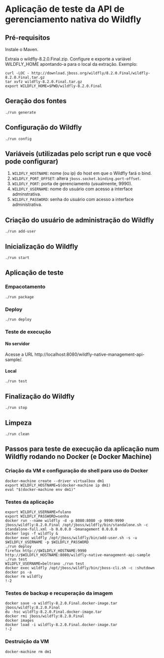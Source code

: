 # Aplicação de teste da API de gerenciamento nativa do Wildfly

## Pré-requisitos
Instale o Maven.

Extraia o wildfly-8.2.0.Final.zip. Configure e exporte a variável WILDFLY_HOME apontando-a para o local da extração. Exemplo:

```
curl -LOC - http://download.jboss.org/wildfly/8.2.0.Final/wildfly-8.2.0.Final.tar.gz
tar xvfz wildfly-8.2.0.Final.tar.gz
export WILDFLY_HOME=$PWD/wildfly-8.2.0.Final
```

## Geração dos fontes

```
./run generate
```

## Configuração do Wildfly

```
./run config
```

## Variáveis (utilizadas pelo script run e que você pode configurar)

1. ``WILDFLY_HOSTNAME``: nome (ou ip) do host em que o Wildfly fará o bind.
1. ``WILDFLY_PORT_OFFSET``: altera ``jboss.socket.binding.port-offset``.
1. ``WILDFLY_PORT``: porta de gerenciamento (usualmente, 9990).
1. ``WILDFLY_USERNAME``: nome do usuário com acesso a interface adminstrativa.
1. ``WILDFLY_PASSWORD``: senha do usuário com acesso a interface administrativa.

## Criação do usuário de administração do Wildfly

```
./run add-user
```

## Inicialização do Wildfly 

```
./run start
```

## Aplicação de teste

### Empacotamento

```
./run package
```

### Deploy

```
./run deploy
```

### Teste de execução

#### No servidor

Acesse a URL http://localhost:8080/wildfly-native-management-api-sample/.

#### Local

```
./run test
```

## Finalização do Wildfly

```
./run stop
```

## Limpeza

```
./run clean
```

## Passos para teste de execução da aplicação num Wildfly rodando no Docker (e Docker Machine)

### Criação da VM e configuração do shell para uso do Docker

```
docker-machine create --driver virtualbox dm1
export WILDFLY_HOSTNAME=$(docker-machine ip dm1)
eval "$(docker-machine env dm1)"
```

### Testes da aplicação

```
export WILDFLY_USERNAME=fulano
export WILDFLY_PASSWORD=senha
docker run --name wildfly -d -p 8080:8080 -p 9990:9990 jboss/wildfly:8.2.0.Final /opt/jboss/wildfly/bin/standalone.sh -c standalone-full.xml -b 0.0.0.0 -bmanagement 0.0.0.0
docker logs -f wildfly &
docker exec wildfly /opt/jboss/wildfly/bin/add-user.sh -s -u $WILDFLY_USERNAME -p $WILDFLY_PASSWORD
./run deploy
firefox http://$WILDFLY_HOSTNAME:9990 http://$WILDFLY_HOSTNAME:8080/wildfly-native-management-api-sample
./run test
WILDFLY_USERNAME=beltrano ./run test
docker exec wildfly /opt/jboss/wildfly/bin/jboss-cli.sh -c :shutdown
docker ps -a
docker rm wildfly
!-2
```

### Testes de backup e recuperação da imagem

```
docker save -o wildfly-8.2.0.Final.docker-image.tar jboss/wildfly:8.2.0.Final
du -hsc wildfly-8.2.0.Final.docker-image.tar
docker rmi jboss/wildfly:8.2.0.Final
docker images
docker load -i wildfly-8.2.0.Final.docker-image.tar 
!-2
```

### Destruição da VM

```
docker-machine rm dm1
```
